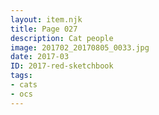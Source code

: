 ```yaml
---
layout: item.njk
title: Page 027
description: Cat people
image: 201702_20170805_0033.jpg
date: 2017-03
ID: 2017-red-sketchbook
tags:  
- cats 
- ocs
---
```

